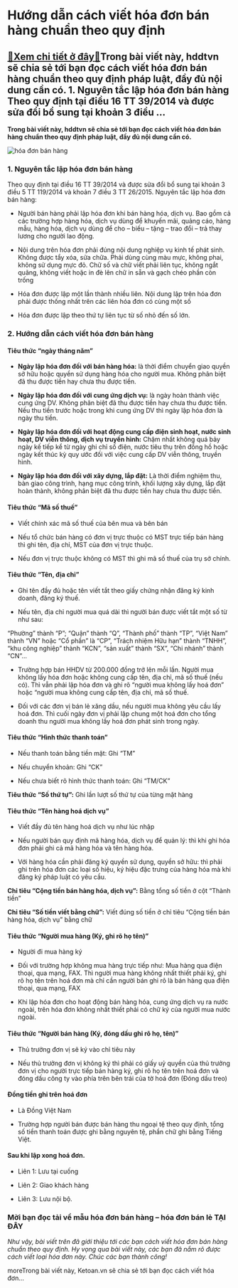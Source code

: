 Hướng dẫn cách viết hóa đơn bán hàng chuẩn theo quy định
========================================================

[:gift:Xem chi tiết ở đây:gift:](https://hddtvn.com/huong-dan-cach-viet-hoa-don-ban-hang-chuan-theo-quy-dinh/)Trong bài viết này, hddtvn sẽ chia sẻ tới bạn đọc cách viết hóa đơn bán hàng chuẩn theo quy định pháp luật, đầy đủ nội dung cần có. 1. Nguyên tắc lập hóa đơn bán hàng Theo quy định tại điều 16 TT 39/2014 và được sửa đổi bổ sung tại khoản 3 điều …
------------------------------------------------------------------------------------------------------------------------------------------------------------------------------------------------------------------------------------------------------

**Trong bài viết này, hddtvn sẽ chia sẻ tới bạn đọc cách viết hóa đơn bán hàng chuẩn theo quy định pháp luật, đầy đủ nội dung cần có.**


![hóa đơn bán hàng](https://hddtvn.com/wp-content/uploads/2021/01/hC3B3a-C491C6A1n-bC3A1n-hC3A0ng.jpg)


### 1. Nguyên tắc lập hóa đơn bán hàng


Theo quy định tại điều 16 TT 39/2014 và được sửa đổi bổ sung tại khoản 3 điều 5 TT 119/2014 và khoản 7 điều 3 TT 26/2015. Nguyên tắc lập hóa đơn bán hàng:




* Người bán hàng phải lập hóa đơn khi bán hàng hóa, dịch vụ. Bao gồm cả các trường hợp hàng hóa, dịch vụ dùng để khuyến mãi, quảng cáo, hàng mẫu, hàng hóa, dịch vụ dùng để cho – biếu – tặng – trao đổi – trả thay lương cho người lao động.

* Nội dung trên hóa đơn phải đúng nội dung nghiệp vụ kinh tế phát sinh. Không được tẩy xóa, sửa chữa. Phải dùng cùng màu mực, không phai, không sử dụng mực đỏ. Chữ số và chữ viết phải liên tục, không ngắt quãng, không viết hoặc in đè lên chữ in sẵn và gạch chéo phần còn trống

* Hóa đơn được lập một lần thành nhiều liên. Nội dung lập trên hóa đơn phải được thống nhất trên các liên hóa đơn có cùng một số

* Hóa đơn được lập theo thứ tự liên tục từ số nhỏ đến số lớn.



### 2. Hướng dẫn cách viết hóa đơn bán hàng


#### Tiêu thức “ngày tháng năm”




* **Ngày lập hóa đơn đối với bán hàng hóa:** là thời điểm chuyển giao quyền sở hữu hoặc quyền sử dụng hàng hóa cho người mua. Không phân biệt đã thu được tiền hay chưa thu được tiền.

* **Ngày lập hóa đơn đối với cung ứng dịch vụ:** là ngày hoàn thành việc cung ứng DV. Không phân biệt đã thu được tiền hay chưa thu được tiền. Nếu thu tiền trước hoặc trong khi cung ứng DV thì ngày lập hóa đơn là ngày thu tiền.

* **Ngày lập hóa đơn đối với hoạt động cung cấp điện sinh hoạt, nước sinh hoạt, DV viễn thông, dịch vụ truyền hình:** Chậm nhất không quá bảy ngày kế tiếp kể từ ngày ghi chỉ số điện, nước tiêu thụ trên đồng hồ hoặc ngày kết thúc kỳ quy ước đối với việc cung cấp DV viễn thông, truyền hình.

* **Ngày lập hóa đơn đối với xây dựng, lắp đặt:** Là thời điểm nghiệm thu, bàn giao công trình, hạng mục công trình, khối lượng xây dựng, lắp đặt hoàn thành, không phân biệt đã thu được tiền hay chưa thu được tiền.



#### Tiêu thức “Mã số thuế”




* Viết chính xác mã số thuế của bên mua và bên bán

* Nếu tổ chức bán hàng có đơn vị trực thuộc có MST trực tiếp bán hàng thì ghi tên, địa chỉ, MST của đơn vị trực thuộc.

* Nếu đơn vị trực thuộc không có MST thì ghi mã số thuế của trụ sở chính.



#### Tiêu thức “Tên, địa chỉ”




* Ghi tên đầy đủ hoặc tên viết tắt theo giấy chứng nhận đăng ký kinh doanh, đăng ký thuế.

* Nếu tên, địa chỉ người mua quá dài thì người bán được viết tắt một số từ như sau:  

“Phường” thành “P”; “Quận” thành “Q”, “Thành phố” thành “TP”, “Việt Nam” thành “VN” hoặc “Cổ phần” là “CP”, “Trách nhiệm Hữu hạn” thành “TNHH”, “khu công nghiệp” thành “KCN”, “sản xuất” thành “SX”, “Chi nhánh” thành “CN”…

* Trường hợp bán HHDV từ 200.000 đồng trở lên mỗi lần. Người mua không lấy hóa đơn hoặc không cung cấp tên, địa chỉ, mã số thuế (nếu có). Thì vẫn phải lập hóa đơn và ghi rõ “người mua không lấy hoá đơn” hoặc “người mua không cung cấp tên, địa chỉ, mã số thuế.

* Đối với các đơn vị bán lẻ xăng dầu, nếu người mua không yêu cầu lấy hoá đơn. Thì cuối ngày đơn vị phải lập chung một hoá đơn cho tổng doanh thu người mua không lấy hoá đơn phát sinh trong ngày.



#### Tiêu thức “Hình thức thanh toán”




* Nếu thanh toán bằng tiền mặt: Ghi “TM”

* Nếu chuyển khoản: Ghi “CK”

* Nếu chưa biết rõ hình thức thanh toán: Ghi “TM/CK”



**Tiêu thức “Số thứ tự”:** Ghi lần lượt số thứ tự của từng mặt hàng


#### **Tiêu thức “Tên hàng hoá dịch vụ”**




* Viết đầy đủ tên hàng hoá dịch vụ như lúc nhập

* Nếu người bán quy định mã hàng hóa, dịch vụ để quản lý: thì khi ghi hóa đơn phải ghi cả mã hàng hóa và tên hàng hóa.

* Với hàng hóa cần phải đăng ký quyền sử dụng, quyền sở hữu: thì phải ghi trên hóa đơn các loại số hiệu, ký hiệu đặc trưng của hàng hóa mà khi đăng ký pháp luật có yêu cầu.



**Chỉ tiêu “Cộng tiền bán hàng hóa, dịch vụ”:** Bằng tổng số tiền ở cột “Thành tiền”


**Chỉ tiêu “Số tiền viết bằng chữ”:** Viết đúng số tiền ở chỉ tiêu “Cộng tiền bán hàng hóa, dịch vụ” bằng chữ


#### Tiêu thức “Người mua hàng (Ký, ghi rõ họ tên)”




* Người đi mua hàng ký

* Đối với trường hợp không mua hàng trực tiếp như: Mua hàng qua điện thoại, qua mạng, FAX. Thì người mua hàng không nhất thiết phải ký, ghi rõ họ tên trên hoá đơn mà chỉ cần người bán ghi rõ là bán hàng qua điện thoại, qua mạng, FAX

* Khi lập hóa đơn cho hoạt động bán hàng hóa, cung ứng dịch vụ ra nước ngoài, trên hóa đơn không nhất thiết phải có chữ ký của người mua nước ngoài.



#### Tiêu thức “Người bán hàng (Ký, đóng dấu ghi rõ họ, tên)”




* Thủ trưởng đơn vị sẽ ký vào chỉ tiêu này

* Nếu thủ trưởng đơn vị không ký thì phải có giấy uỷ quyền của thủ trưởng đơn vị cho người trực tiếp bán hàng ký, ghi rõ họ tên trên hoá đơn và đóng dấu công ty vào phía trên bên trái của tờ hoá đơn (Đóng dấu treo)



#### Đồng tiền ghi trên hoá đơn




* Là Đồng Việt Nam

* Trường hợp người bán được bán hàng thu ngoại tệ theo quy định, tổng số tiền thanh toán được ghi bằng nguyên tệ, phần chữ ghi bằng Tiếng Việt.



#### Sau khi lập xong hoá đơn.




* Liên 1: Lưu tại cuống

* Liên 2: Giao khách hàng

* Liên 3: Lưu nội bộ.



### Mời bạn đọc tải về mẫu hóa đơn bán hàng – hóa đơn bán lẻ **TẠI ĐÂY**


*Như vậy, bài viết trên đã giới thiệu tới các bạn cách viết hóa đơn bán hàng chuẩn theo quy định. Hy vọng qua bài viết này, các bạn đã nắm rõ được cách viết loại hóa đơn này. Chúc các bạn thành công!*


moreTrong bài viết này, Ketoan.vn sẽ chia sẻ tới bạn đọc cách viết hóa đơn…

